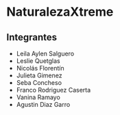 # NaturalezaXtreme

## Integrantes

- Leila Aylen Salguero
- Leslie Quetglas
- Nicolás Florentín
- Julieta Gimenez
- Seba Concheso
- Franco Rodriguez Caserta
- Vanina Ramayo
- Agustin Diaz Garro